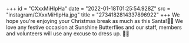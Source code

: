 +++
id = "CXxxMiHlpHa"
date = "2022-01-18T01:25:54.928Z"
src = "instagram/CXxxMiHlpHa.jpg"
title = "2734182814337896922"
+++
We hope you're enjoying your Christmas break as much as this Santa!🎅😀 We love any festive occasion at Sunshine Butterflies and our staff, members and volunteers will use any excuse to dress up. 🎄🎄